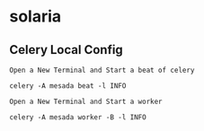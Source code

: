 # solaria

## Celery Local Config

    Open a New Terminal and Start a beat of celery

    celery -A mesada beat -l INFO

    Open a New Terminal and Start a worker

    celery -A mesada worker -B -l INFO

